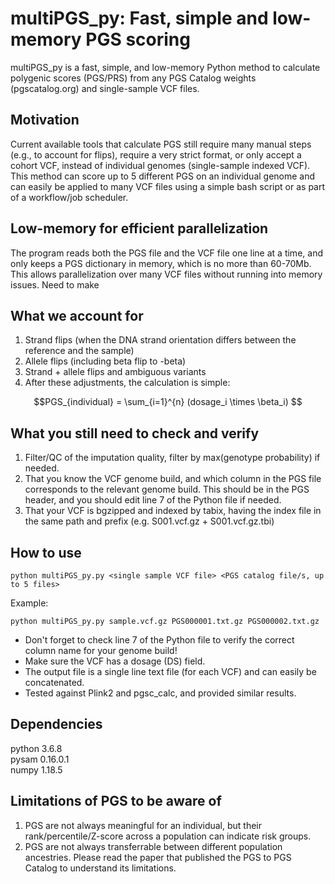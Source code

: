 # multiPGS_py: Fast, simple and low-memory PGS scoring

multiPGS_py is a fast, simple, and low-memory Python method to calculate polygenic scores (PGS/PRS) from any PGS Catalog weights (pgscatalog.org) and single-sample VCF files. 

## Motivation

Current available tools that calculate PGS still require many manual steps (e.g., to account for flips), require a very strict format, or only accept a cohort VCF, instead of individual genomes (single-sample indexed VCF). 
This method can score up to 5 different PGS on an individual genome and can easily be applied to many VCF files using a simple bash script or as part of a workflow/job scheduler. 

## Low-memory for efficient parallelization

The program reads both the PGS file and the VCF file one line at a time, and only keeps a PGS dictionary in memory, which is no more than 60-70Mb. This allows parallelization over many VCF files without running into memory issues. 
Need to make 

## What we account for

1. Strand flips (when the DNA strand orientation differs between the reference and the sample)
2. Allele flips (including beta flip to -beta)
3. Strand + allele flips and ambiguous variants
4. After these adjustments, the calculation is simple:
```math
PGS_{individual} = \sum_{i=1}^{n} (dosage_i \times \beta_i) 
```

## What you still need to check and verify

1. Filter/QC of the imputation quality, filter by max(genotype probability) if needed.
2. That you know the VCF genome build, and which column in the PGS file corresponds to the relevant genome build. This should be in the PGS header, and you should edit line 7 of the Python file if needed.
3. That your VCF is bgzipped and indexed by tabix, having the index file in the same path and prefix (e.g. S001.vcf.gz + S001.vcf.gz.tbi)

## How to use

```
python multiPGS_py.py <single sample VCF file> <PGS catalog file/s, up to 5 files>
```

Example:
```
python multiPGS_py.py sample.vcf.gz PGS000001.txt.gz PGS000002.txt.gz
```

* Don't forget to check line 7 of the Python file to verify the correct column name for your genome build!
* Make sure the VCF has a dosage (DS) field.
* The output file is a single line text file (for each VCF) and can easily be concatenated.
* Tested against Plink2 and pgsc_calc, and provided similar results.

## Dependencies

python 3.6.8 <br>
pysam 0.16.0.1 <br>
numpy 1.18.5

## Limitations of PGS to be aware of

1. PGS are not always meaningful for an individual, but their rank/percentile/Z-score across a population can indicate risk groups.
2. PGS are not always transferrable between different population ancestries. Please read the paper that published the PGS to PGS Catalog to understand its limitations.

 
